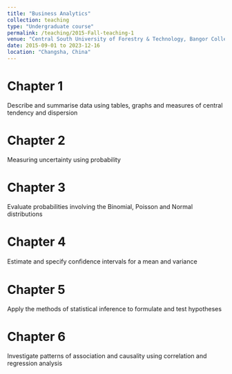 ```yaml
---
title: "Business Analytics"
collection: teaching
type: "Undergraduate course"
permalink: /teaching/2015-Fall-teaching-1
venue: "Central South University of Forestry & Technology, Bangor College"
date: 2015-09-01 to 2023-12-16
location: "Changsha, China"
---
```



Chapter 1
======
Describe and summarise data using tables, graphs and measures of central tendency and
dispersion

Chapter 2
======
Measuring uncertainty using probability

Chapter 3
======
Evaluate probabilities involving the Binomial, Poisson and Normal distributions

Chapter 4
======
Estimate and specify conﬁdence intervals for a mean and variance

Chapter 5
======
Apply the methods of statistical inference to formulate and test hypotheses

Chapter 6
======
Investigate patterns of association and causality using correlation and regression analysis
